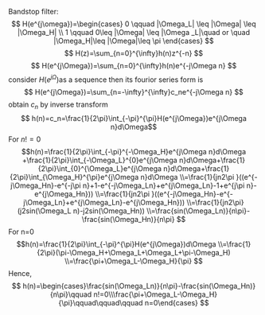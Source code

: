 


Bandstop filter:
$$ H(e^{j\omega})=\begin{cases} 0 \qquad  |\Omega_L| \leq |\Omega| \leq |\Omega_H|   \\  1  \qquad 0\leq |\Omega| \leq |\Omega
_L|\quad or \quad |\Omega_H|\leq |\Omega|\leq \pi \end{cases} $$
$$ H(z)=\sum_{n=0}^{\infty}h(n)z^{-n} $$
$$ H(e^{j\Omega})=\sum_{n=0}^{\infty}h(n)e^{-j\Omega n}  $$
consider $H(e^{j\Omega})$as a sequence then its fourior series form is 
$$ H(e^{j\Omega})=\sum_{n=-\infty}^{\infty}c_ne^{-j\Omega n} $$
obtain $c_n$ by inverse transform
$$ h(n)=c_n=\frac{1}{2\pi}\int_{-\pi}^{\pi}H(e^{j\Omega})e^{j\Omega n}d\Omega$$
For $n!=0$
$$h(n)=\frac{1}{2\pi}\int_{-\pi}^{-\Omega_H}e^{j\Omega n}d\Omega +\frac{1}{2\pi}\int_{-\Omega_L}^{0}e^{j\Omega n}d\Omega+\frac{1}{2\pi}\int_{0}^{\Omega_L}e^{j\Omega n}d\Omega+\frac{1}{2\pi}\int_{\Omega_H}^{\pi}e^{j\Omega n}d\Omega
\\=\frac{1}{jn2\pi }((e^{-j\Omega_Hn}-e^{-j\pi n}+1-e^{-j\Omega_Ln}+e^{j\Omega_Ln}-1+e^{j\pi n}-e^{j\Omega_Hn}))
\\=\frac{1}{jn2\pi }((e^{-j\Omega_Hn}-e^{-j\Omega_Ln}+e^{j\Omega_Ln}-e^{j\Omega_Hn}))
\\=\frac{1}{jn2\pi}(j2sin(\Omega_L n)-j2sin(\Omega_Hn))
\\=\frac{sin(\Omega_Ln)}{n\pi}-\frac{sin(\Omega_Hn)}{n\pi}
$$
For n=0
$$h(n)=\frac{1}{2\pi}\int_{-\pi}^{\pi}H(e^{j\Omega})d\Omega
\\=\frac{1}{2\pi}(\pi-\Omega_H+\Omega_L+\Omega_L+\pi-\Omega_H)
\\=\frac{\pi+\Omega_L-\Omega_H}{\pi}
$$
Hence,
$$ h(n)=\begin{cases}\frac{sin(\Omega_Ln)}{n\pi}-\frac{sin(\Omega_Hn)}{n\pi}\qquad n!=0\\\frac{\pi+\Omega_L-\Omega_H}{\pi}\qquad\qquad\qquad n=0\end{cases} $$

